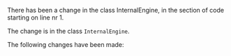 There has been a change in the class InternalEngine, in the section of code starting on line nr 1.
  
The change is in the class ```InternalEngine```.
  
The following changes have been made:  
